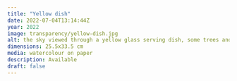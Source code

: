 ```yaml
---
title: "Yellow dish"
date: 2022-07-04T13:14:44Z
year: 2022
image: transparency/yellow-dish.jpg
alt: the sky viewed through a yellow glass serving dish, some trees and a sunset visible
dimensions: 25.5x33.5 cm
media: watercolour on paper
description: Available
draft: false
---
```


